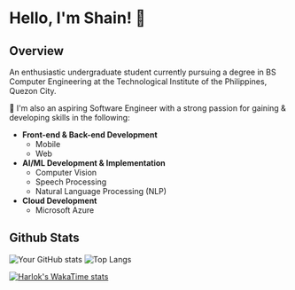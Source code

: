 # Hello, I'm Shain! 👋
## Overview
An enthusiastic undergraduate student currently pursuing a degree in BS Computer Engineering at the Technological Institute of the Philippines, Quezon City.

🚀 I'm also an aspiring Software Engineer with a strong passion for gaining & developing skills in the following:
- **Front-end & Back-end Development**
  - Mobile
  - Web
- **AI/ML Development & Implementation**
  - Computer Vision
  - Speech Processing
  - Natural Language Processing (NLP)
- **Cloud Development**
  - Microsoft Azure
##
## Github Stats

![Your GitHub stats](https://github-readme-stats.vercel.app/api?username=m3mentomor1&show_icons=true&hide_title=true&hide=prs&count_private=true&theme=dark) ![Top Langs](https://github-readme-stats.vercel.app/api/top-langs/?username=m3mentomor1&layout=compact&theme=dark)

[![Harlok's WakaTime stats](https://github-readme-stats.vercel.app/api/wakatime?username=m3mentomor1)](https://github.com/anuraghazra/github-readme-stats)
